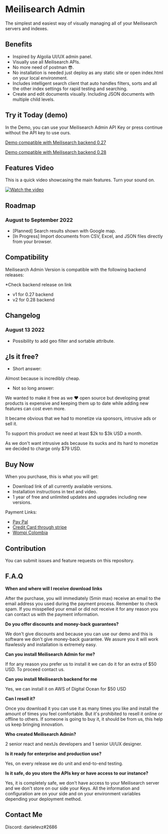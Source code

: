 # Meilisearch Admin

The simplest and easiest way of visually managing all of your Meilisearch servers and indexes.

## Benefits 

- Inspired by Algolia UI/UX admin panel.
- Visually use all Meilisearch APIs. 
- No more need of postman 😎.
- No installation is needed just deploy as any static site or open index.html on your local environment.
- Includes intelligent search client that auto handles filters, sorts and all the other index settings for rapid testing and searching.
- Create and edit documents visually. Including JSON documents with multiple child levels.  


## Try it Today (demo)

In the Demo, you can use your Meilisearch Admin API Key or press continue without the API key to use ours. 

[Demo compatible with Meilisearch backend 0.27](https://027.meilisearchadmin.com)

[Demo compatible with Meilisearch backend 0.28](https://028.meilisearchadmin.com)

## Features Video

This is a quick video showcasing the main features. Turn your sound on.

[![Watch the video](https://img.youtube.com/vi/SJl2UWfy1nk/maxresdefault.jpg)](https://youtu.be/SJl2UWfy1nk)

## Roadmap

### August to September 2022
- [Planned] Search results shown with Google map.
- [In Progress] Import documents from CSV, Excel, and JSON files directly from your browser.

## Compatibility

Meilisearch Admin Version is compatible with the following backend releases:

*Check backend release on link

- v1 for 0.27 backend
- v2 for 0.28 backend

## Changelog

### August 13 2022

- Possibility to add geo filter and sortable attribute.


## ¿Is it free?

- Short answer: 

Almost because is incredibly cheap.

- Not so long answer:

We wanted to make it free as we ❤️ open source but developing great products is expensive and keeping them up to date while adding new features can cost even more.

It became obvious that we had to monetize via sponsors, intrusive ads or sell it. 

To support this product we need at least $2k to $3k USD a month.

As we don't want intrusive ads because its sucks and its hard to monetize we decided to charge only $79 USD. 


## Buy Now 
When you purchase, this is what you will get:

- Download link of all currently available versions.
- Installation instructions in text and video. 
- 1 year of free and unlimited updates and upgrades including new versions. 

Payment Links: 

- [Pay Pal](https://paypal.com)
- [Credit Card through stripe](https://stripe.com)
- [Wompi Colombia](https://wompi.com)


## Contribution 

You can submit issues and feature requests on this repository.


## F.A.Q

**When and where will I receive download links**

After the purchase, you will immediately (5min max) receive an email to the email address you used during the payment process. Remember to check spam. If you misspelled your email or did not receive it for any reason you can contact us with the payment information.

**Do you offer discounts and money-back guarantees?**

We don't give discounts and because you can use our demo and this is software we don't give money-back guarantee. We assure you it will work flawlessly and installation is extremely easy.

**Can you install Meilisearch Admin for me?**

If for any reason you prefer us to install it we can do it for an extra of $50 USD. To proceed contact us.

**Can you install Meilisearch backend for me**

Yes, we can install it on AWS of Digital Ocean for $50 USD 

**Can I resell it?**

Once you download it you can use it as many times you like and install the amount of times you feel comfortable. But it's prohibited to resell it online or offline to others. If someone is going to buy it, it should be from us, this help us keep bringing innovation.

**Who created Meilisearch Admin?**

2 senior react and nextJs developers and 1 senior UI/UX designer. 

**Is it ready for enterprise and production use?**

Yes, on every release we do unit and end-to-end testing. 

**Is it safe, do you store the APIs key or have access to our instance?**

Yes, it is completely safe, we don't have access to your Meilisearch server and we don't store on our side your Keys. All the information and configuration are on your side and on your environment variables depending your deployment method. 

## Contact Me 

Discord: danielevz#2686

